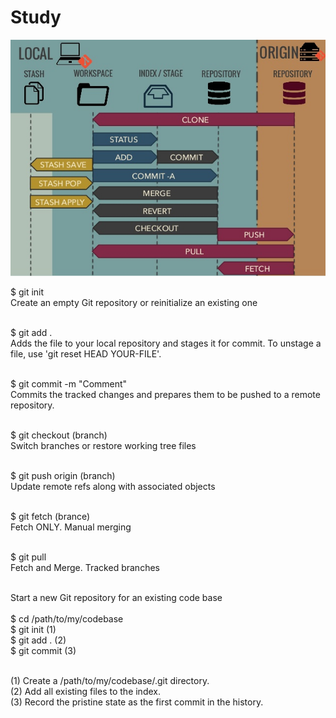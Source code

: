 # Study
<img src="images/git_work_flow.jpg">

$ git init <br>
Create an empty Git repository or reinitialize an existing one<br><br>

$ git add .<br>
Adds the file to your local repository and stages it for commit. To unstage a file, use 'git reset HEAD YOUR-FILE'.<br><br>

$ git commit -m "Comment" <br>
Commits the tracked changes and prepares them to be pushed to a remote repository.<br><br>

$ git checkout (branch) <br>
Switch branches or restore working tree files<br><br>

$ git push origin (branch) <br>
Update remote refs along with associated objects<br><br>

$ git fetch (brance)<br>
Fetch ONLY. Manual merging<br><br>

$ git pull<br>
Fetch and Merge. Tracked branches<br><br>

Start a new Git repository for an existing code base<br><br>
$ cd /path/to/my/codebase<br>
$ git init      (1)<br>
$ git add .     (2)<br>
$ git commit    (3)<br><br>

(1) Create a /path/to/my/codebase/.git directory.<br>
(2) Add all existing files to the index.<br>
(3) Record the pristine state as the first commit in the history.<br><br>
